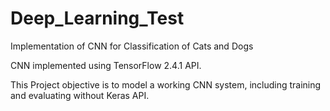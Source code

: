 # Deep_Learning_Test
Implementation of CNN for Classification of Cats and Dogs 

CNN implemented using TensorFlow 2.4.1 API.

This Project objective is to model a working CNN system, including training and evaluating without Keras API.
